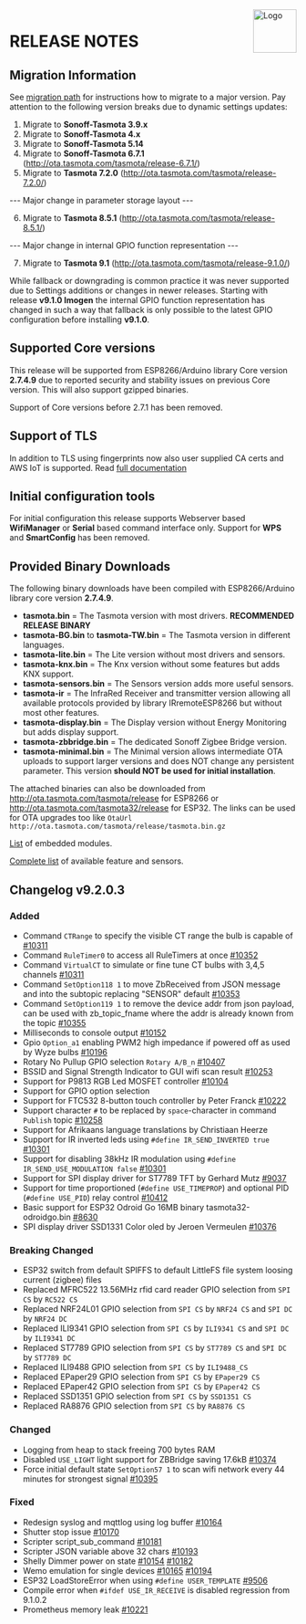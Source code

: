 <img src="https://github.com/arendst/Tasmota/blob/master/tools/logo/TASMOTA_FullLogo_Vector.svg" alt="Logo" align="right" height="76"/>

# RELEASE NOTES

## Migration Information

See [migration path](https://tasmota.github.io/docs/Upgrading#migration-path) for instructions how to migrate to a major version. Pay attention to the following version breaks due to dynamic settings updates:

1. Migrate to **Sonoff-Tasmota 3.9.x**
2. Migrate to **Sonoff-Tasmota 4.x**
3. Migrate to **Sonoff-Tasmota 5.14**
4. Migrate to **Sonoff-Tasmota 6.7.1** (http://ota.tasmota.com/tasmota/release-6.7.1/)
5. Migrate to **Tasmota 7.2.0** (http://ota.tasmota.com/tasmota/release-7.2.0/)

--- Major change in parameter storage layout ---

6. Migrate to **Tasmota 8.5.1** (http://ota.tasmota.com/tasmota/release-8.5.1/)

--- Major change in internal GPIO function representation ---

7. Migrate to **Tasmota 9.1** (http://ota.tasmota.com/tasmota/release-9.1.0/)

While fallback or downgrading is common practice it was never supported due to Settings additions or changes in newer releases. Starting with release **v9.1.0 Imogen** the internal GPIO function representation has changed in such a way that fallback is only possible to the latest GPIO configuration before installing **v9.1.0**.

## Supported Core versions

This release will be supported from ESP8266/Arduino library Core version **2.7.4.9** due to reported security and stability issues on previous Core version. This will also support gzipped binaries.

Support of Core versions before 2.7.1 has been removed.

## Support of TLS

In addition to TLS using fingerprints now also user supplied CA certs and AWS IoT is supported. Read [full documentation](https://tasmota.github.io/docs/AWS-IoT)

## Initial configuration tools

For initial configuration this release supports Webserver based **WifiManager** or **Serial** based command interface only. Support for **WPS** and **SmartConfig** has been removed.

## Provided Binary Downloads

The following binary downloads have been compiled with ESP8266/Arduino library core version **2.7.4.9**.

- **tasmota.bin** = The Tasmota version with most drivers. **RECOMMENDED RELEASE BINARY**
- **tasmota-BG.bin** to **tasmota-TW.bin** = The Tasmota version in different languages.
- **tasmota-lite.bin** = The Lite version without most drivers and sensors.
- **tasmota-knx.bin** = The Knx version without some features but adds KNX support.
- **tasmota-sensors.bin** = The Sensors version adds more useful sensors.
- **tasmota-ir** = The InfraRed Receiver and transmitter version allowing all available protocols provided by library IRremoteESP8266 but without most other features.
- **tasmota-display.bin** = The Display version without Energy Monitoring but adds display support.
- **tasmota-zbbridge.bin** = The dedicated Sonoff Zigbee Bridge version.
- **tasmota-minimal.bin** = The Minimal version allows intermediate OTA uploads to support larger versions and does NOT change any persistent parameter. This version **should NOT be used for initial installation**.

The attached binaries can also be downloaded from http://ota.tasmota.com/tasmota/release for ESP8266 or http://ota.tasmota.com/tasmota32/release for ESP32. The links can be used for OTA upgrades too like ``OtaUrl http://ota.tasmota.com/tasmota/release/tasmota.bin.gz``

[List](MODULES.md) of embedded modules.

[Complete list](BUILDS.md) of available feature and sensors.

## Changelog v9.2.0.3
### Added
- Command ``CTRange`` to specify the visible CT range the bulb is capable of [#10311](https://github.com/arendst/Tasmota/issues/10311)
- Command ``RuleTimer0`` to access all RuleTimers at once [#10352](https://github.com/arendst/Tasmota/issues/10352)
- Command ``VirtualCT`` to simulate or fine tune CT bulbs with 3,4,5 channels [#10311](https://github.com/arendst/Tasmota/issues/10311)
- Command ``SetOption118 1`` to move ZbReceived from JSON message and into the subtopic replacing "SENSOR" default [#10353](https://github.com/arendst/Tasmota/issues/10353)
- Command ``SetOption119 1`` to remove the device addr from json payload, can be used with zb_topic_fname where the addr is already known from the topic [#10355](https://github.com/arendst/Tasmota/issues/10355)
- Milliseconds to console output [#10152](https://github.com/arendst/Tasmota/issues/10152)
- Gpio ``Option_a1`` enabling PWM2 high impedance if powered off as used by Wyze bulbs [#10196](https://github.com/arendst/Tasmota/issues/10196)
- Rotary No Pullup GPIO selection ``Rotary A/B_n`` [#10407](https://github.com/arendst/Tasmota/issues/10407)
- BSSID and Signal Strength Indicator to GUI wifi scan result [#10253](https://github.com/arendst/Tasmota/issues/10253)
- Support for P9813 RGB Led MOSFET controller [#10104](https://github.com/arendst/Tasmota/issues/10104)
- Support for GPIO option selection
- Support for FTC532 8-button touch controller by Peter Franck [#10222](https://github.com/arendst/Tasmota/issues/10222)
- Support character `#` to be replaced by `space`-character in command ``Publish`` topic [#10258](https://github.com/arendst/Tasmota/issues/10258)
- Support for Afrikaans language translations by Christiaan Heerze
- Support for IR inverted leds using ``#define IR_SEND_INVERTED true`` [#10301](https://github.com/arendst/Tasmota/issues/10301)
- Support for disabling 38kHz IR modulation using ``#define IR_SEND_USE_MODULATION false`` [#10301](https://github.com/arendst/Tasmota/issues/10301)
- Support for SPI display driver for ST7789 TFT by Gerhard Mutz [#9037](https://github.com/arendst/Tasmota/issues/9037)
- Support for time proportioned (``#define USE_TIMEPROP``) and optional PID (``#define USE_PID``) relay control [#10412](https://github.com/arendst/Tasmota/issues/10412)
- Basic support for ESP32 Odroid Go 16MB binary tasmota32-odroidgo.bin [#8630](https://github.com/arendst/Tasmota/issues/8630)
- SPI display driver SSD1331 Color oled by Jeroen Vermeulen [#10376](https://github.com/arendst/Tasmota/issues/10376)

### Breaking Changed
- ESP32 switch from default SPIFFS to default LittleFS file system loosing current (zigbee) files
- Replaced MFRC522 13.56MHz rfid card reader GPIO selection from ``SPI CS`` by ``RC522 CS``
- Replaced NRF24L01 GPIO selection from ``SPI CS`` by ``NRF24 CS`` and ``SPI DC`` by ``NRF24 DC``
- Replaced ILI9341 GPIO selection from ``SPI CS`` by ``ILI9341 CS`` and ``SPI DC`` by ``ILI9341 DC``
- Replaced ST7789 GPIO selection from ``SPI CS`` by ``ST7789 CS`` and ``SPI DC`` by ``ST7789 DC``
- Replaced ILI9488 GPIO selection from ``SPI CS`` by ``ILI9488_CS``
- Replaced EPaper29 GPIO selection from ``SPI CS`` by ``EPaper29 CS``
- Replaced EPaper42 GPIO selection from ``SPI CS`` by ``EPaper42 CS``
- Replaced SSD1351 GPIO selection from ``SPI CS`` by ``SSD1351 CS``
- Replaced RA8876 GPIO selection from ``SPI CS`` by ``RA8876 CS``

### Changed
- Logging from heap to stack freeing 700 bytes RAM
- Disabled ``USE_LIGHT`` light support for ZBBridge saving 17.6kB [#10374](https://github.com/arendst/Tasmota/issues/10374)
- Force initial default state ``SetOption57 1`` to scan wifi network every 44 minutes for strongest signal [#10395](https://github.com/arendst/Tasmota/issues/10395)

### Fixed
- Redesign syslog and mqttlog using log buffer [#10164](https://github.com/arendst/Tasmota/issues/10164)
- Shutter stop issue [#10170](https://github.com/arendst/Tasmota/issues/10170)
- Scripter script_sub_command [#10181](https://github.com/arendst/Tasmota/issues/10181)
- Scripter JSON variable above 32 chars [#10193](https://github.com/arendst/Tasmota/issues/10193)
- Shelly Dimmer power on state [#10154](https://github.com/arendst/Tasmota/issues/10154) [#10182](https://github.com/arendst/Tasmota/issues/10182)
- Wemo emulation for single devices [#10165](https://github.com/arendst/Tasmota/issues/10165) [#10194](https://github.com/arendst/Tasmota/issues/10194)
- ESP32 LoadStoreError when using ``#define USER_TEMPLATE`` [#9506](https://github.com/arendst/Tasmota/issues/9506)
- Compile error when ``#ifdef USE_IR_RECEIVE`` is disabled regression from 9.1.0.2
- Prometheus memory leak [#10221](https://github.com/arendst/Tasmota/issues/10221)
